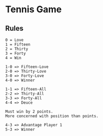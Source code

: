 # Tennis Game

## Rules

    0 = Love
    1 = Fifteen
    2 = Thirty
    3 = Forty
    4 = Win

    1-0 => Fifteen-Love
    2-0 => Thirty-Love
    3-0 => Forty-Love
    4-0 => Winner

    1-1 => Fifteen-All
    2-2 => Thirty-All
    3-3 => Forty-All
    4-4 => Deuce

    Must win by 2 points.
    More concerned with position than points.

    4-3 => Advantage Player 1
    5-3 => Winner
